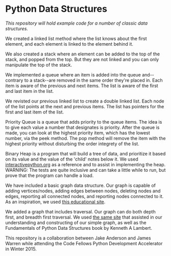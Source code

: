 # Python Data Structures

*This repository will hold example code for a number of classic data structures.*

We created a linked list method where the list knows about the first element, and each element is linked to the element behind it.

We also created a stack where an element can be added to the top of the stack, and popped from the top. But they are not linked and you can only manipulate the top of the stack.

We implemented a queue where an item is added into the queue and--contrary to a stack--are removed in the same order they're placed in. Each item is aware of the previous and next items. The list is aware of the first and last item in the list.

We revisted our previous linked list to create a double linked list. Each node of the list points at the next and previous items. The list has pointers for the first and last item of the list.

Priority Queue is a queue that adds priority to the queue items. The idea is to give each value a number that designates is priority. After the queue is made, you can look at the highest priority item, which has the lowest number, via the peek method. The pop method will remove the item with the highest priority without disturbing the order integrety of the list.

Binary Heap is a program that will build a tree of data, and prioritize it based on its value and the value of the 'child' notes below it. We used [interactivepython.org](http://interactivepython.org/runestone/static/pythonds/Trees/BinaryHeapImplementation.html) as a reference and to assist in implementing the heap. WARNING: The tests are quite inclusive and can take a little while to run, but prove that the program can handle a load.


We have included a basic graph data structure. Our graph is capable of adding vertices/nodes, adding edges between nodes, deleting nodes and edges, reporting all connected nodes, and reporting nodes connected to it. As an inspiration, we used [this educational site](http://www.python-course.eu/graphs_python.php).

We added a graph that includes traversal. Our graph can do both depth first, and breadth first traversal. We used [the same site](http://www.python-course.eu/graphs_python.php) that assisted in our understanding and constructing of our simple graph, as well as the Fundamentals of Python Data Structures book by Kenneth A Lambert.


This repository is a collaboration between Jake Anderson and James Warren while attending the Code Fellows Python Development Accelerator in Winter 2015.